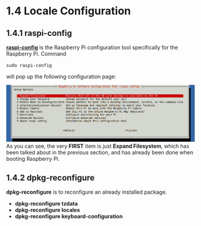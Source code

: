# 1.4 Locale Configuration

## 1.4.1 raspi-config
[**raspi-config**](https://www.raspberrypi.org/documentation/configuration/raspi-config.md) is the Raspberry Pi configuration tool specifically for the Raspberry Pi.
Command
```
sudo raspi-config
```
will pop up the following configuration page:

![Image](./raspi-config.jpg)
As you can see, the very **FIRST** item is just **Expand Filesystem**, which has been talked about in the previous section, and has already been done when booting Raspberry Pi.

## 1.4.2 dpkg-reconfigure
**dpkg-reconfigure** is to reconfigure an already installed package.

* **dpkg-reconfigure tzdata**
* **dpkg-reconfigure locales**
* **dpkg-reconfigure keyboard-configuration**
